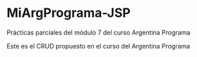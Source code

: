 # MiArgPrograma-JSP
Prácticas parciales del módulo 7 del curso Argentina Programa

Este es el CRUD propuesto en el curso del Argentina Programa
